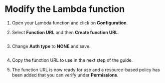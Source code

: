 # Modify the Lambda function

1. Open your Lambda function and click on **Configuration**.
2.  Select **Function URL** and then **Create function URL**.

    <figure><img src="../../../../../../../.gitbook/assets/Screenshot 2022-10-24 at 10.38.03 AM.png" alt=""><figcaption></figcaption></figure>
3.  Change **Auth type** to **NONE** and save.

    <figure><img src="../../../../../../../.gitbook/assets/Screenshot 2022-10-24 at 10.38.13 AM.png" alt=""><figcaption></figcaption></figure>
4. Copy the function URL to use in the next step of the guide.
5.  The function URL is now ready for use and a resource-based policy has been added that you can verify under **Permissions**.

    <figure><img src="../../../../../../../.gitbook/assets/Screenshot 2022-10-24 at 10.38.31 AM.png" alt=""><figcaption></figcaption></figure>
